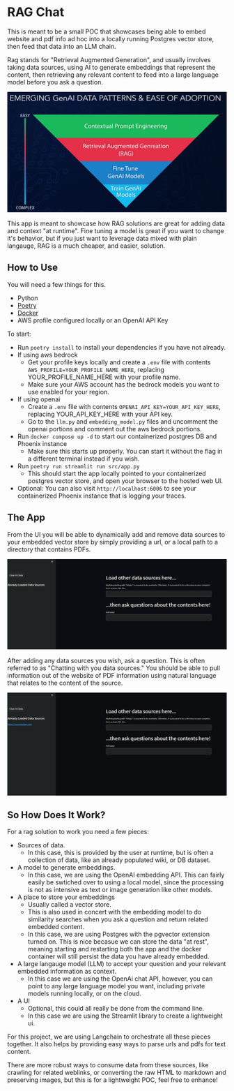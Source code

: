 # RAG Chat

This is meant to be a small POC that showcases being able to embed website and pdf info ad hoc into a locally running Postgres vector store, then feed that data into an LLM chain.

Rag stands for "Retrieval Augmented Generation", and usually involves taking data sources, using AI to generate embeddings that represent the content, then retrieving any relevant content to feed into a large language model before you ask a question.

![AI Complexity Pyramid](media/ai_pyramid.png)

This app is meant to showcase how RAG solutions are great for adding data and context "at runtime".  Fine tuning a model is great if you want to change it's behavior, but if you just want to leverage data mixed with plain langauge, RAG is a much cheaper, and easier, solution.


## How to Use

You will need a few things for this.

- Python
- [Poetry](https://python-poetry.org/)
- [Docker](https://www.docker.com/)
- AWS profile configured locally or an OpenAI API Key

To start:

- Run `poetry install` to install your dependencies if you have not already.
- If using aws bedrock
  - Get your profile keys locally and create a `.env` file with contents `AWS_PROFILE=YOUR_PROFILE_NAME_HERE`, replacing YOUR_PROFILE_NAME_HERE with your profile name.
  - Make sure your AWS account has the bedrock models you want to use enabled for your region.
- If using openai
  - Create a `.env` file with contents `OPENAI_API_KEY=YOUR_API_KEY_HERE`, replacing YOUR_API_KEY_HERE with your API key.
  - Go to the `llm.py` and `embedding_model.py` files and uncomment the openai portions and comment out the aws bedrock portions.
- Run `docker compose up -d` to start our containerized postgres DB and Phoenix instance
  - Make sure this starts up properly. You can start it without the flag in a different terminal instead if you wish.
- Run `poetry run streamlit run src/app.py`
  - This should start the app locally pointed to your containerized postgres vector store, and open your browser to the hosted web UI.
- Optional: You can also visit `http://localhost:6006` to see your containerized Phoenix instance that is logging your traces.

## The App

From the UI you will be able to dynamically add and remove data sources to your embedded vector store by simply providing a url, or a local path to a directory that contains PDFs. 

![Load data](media/load_data_source.gif)

After adding any data sources you wish, ask a question.  This is often referred to as 
"Chatting with you data sources."  You should be able to pull information out of the website of PDF information using natural language that relates to the content of the source.

![Ask question](media/run_query.gif)

## So How Does It Work?

For a rag solution to work you need a few pieces:
- Sources of data.
  - In this case, this is provided by the user at runtime, but is often a collection of data, like an already populated wiki, or DB dataset.
- A model to generate embeddings.
  - In this case, we are using the OpenAI embedding API.  This can fairly easily be swtiched over to using a local model, since the processing is not as intensive as text or image generation like other models.
- A place to store your embeddings
    - Usually called a vector store.
    - This is also used in concert with the embedding model to do similarity searches when you ask a question and return related embedded content.
    - In this case, we are using Postgres with the pgvector extension turned on.  This is nice becasue we can store the data "at rest", meaning starting and restarting both the app and the docker container will still persist the data you have already embedded.
- A large langauge model (LLM) to accept your question and your relevant embedded information as context.
  - In this case we are using the OpenAi chat API, however, you can point to any large language model you want, including private models running locally, or on the cloud.
- A UI
    - Optional, this could all really be done from the command line.
    - In this case we are using the Streamlit library to create a lightweight ui.

For this project, we are using Langchain to orchestrate all these pieces together.  It also helps by providing easy ways to parse urls and pdfs for text content.

There are more robust ways to consume data from these sources, like crawling for related weblinks, or converting the raw HTML to markdown and preserving images, but this is for a lightweight POC, feel free to enhance!